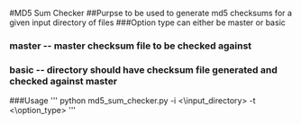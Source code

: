 #MD5 Sum Checker
##Purpse to be used to generate md5 checksums for a given input directory of files
###Option type can either be master or basic
###    master  -- master checksum file to be checked against
###    basic   -- directory should have checksum file generated and checked against master
###Usage
'''
python md5_sum_checker.py -i <\input_directory> -t <\option_type>
'''
